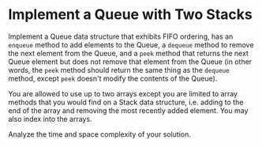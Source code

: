 # Implement a Queue with Two Stacks

Implement a Queue data structure that exhibits FIFO ordering, has an
`enqueue` method to add elements to the Queue, a `dequeue` method to
remove the next element from the Queue, and a `peek` method that returns
the next Queue element but does not remove that element from the Queue
(in other words, the `peek` method should return the same thing as the
`dequeue` method, except `peek` doesn't modify the contents of the
Queue). 

You are allowed to use up to two arrays except you are limited to array methods
that you would find on a Stack data structure, i.e. adding to the end of
the array and removing the most recently added element. You may also
index into the arrays. 

Analyze the time and space complexity of your solution.


